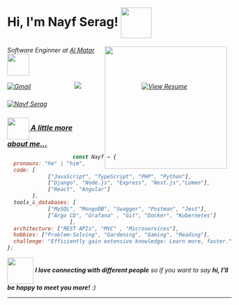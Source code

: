 <h1> Hi, I'm Nayf Serag! <img align='center' src="https://media.giphy.com/media/v1.Y2lkPTc5MGI3NjExMDdzMDl5dTkwbWJ5NzJsaXB3emFzaWg0d3JwZ21wc2pkb2RkYzM5MSZlcD12MV9pbnRlcm5hbF9naWZfYnlfaWQmY3Q9cw/1k4lsJ5bspNv7wtDrv/giphy.gif" width="70"></h1>
<img align='right' src="https://media.giphy.com/media/v1.Y2lkPTc5MGI3NjExZmN6OG1iYTc2MmdtZGw0ejdvOTRqbzBiNmpsZDR2OXFnOWxhZGkweiZlcD12MV9pbnRlcm5hbF9naWZfYnlfaWQmY3Q9cw/WFZvB7VIXBgiz3oDXE/giphy.gif" width="280">
<p><em>Software Enginner at <a href="https://www.linkedin.com/company/almatarapp/">Al Matar</a><img align='center'src="https://media.giphy.com/media/v1.Y2lkPTc5MGI3NjExejV5bGgxMXFpamp0Z2pnenN2YjM5YWQ1MTlkdTRoYjdmY3Y2OTc0MiZlcD12MV9pbnRlcm5hbF9naWZfYnlfaWQmY3Q9cw/PiuVH04cd9JcmqqWKK/giphy.gif" width="50"></br>
<!--     Developer Consultant at <a href="https://www.thoughtworks.com">ThoughtWorks</a><img src="https://media.giphy.com/media/WUlplcMpOCEmTGBtBW/giphy.gif" width="30"> 
</em></p> -->



<div style="display: flex; justify-content: space-between;">
    <a href="mailto:nayfserag5@gmail.com" style="display: inline-block; width: 150px; height: 40px;"><img src="https://img.shields.io/badge/Nayf-Serag-red?style=for-the-badge&logo=gmail" alt="Gmail"></a>
    <a href="https://www.linkedin.com/in/nayf-serag-70a3611b8/" style="display: inline-block; width: 150px; height: 40px;"><img src="https://img.shields.io/badge/-Nayf%20Serag-1e90ff?style=style=for-the-badge&logo=Linkedin&link=hhttps://www.linkedin.com/in/nayf-serag-70a3611b8/" /></a>
    <a href="https://docs.google.com/document/d/17tOZblDBwmxfo0jN4Fkqig_g1HlyfgNGS8Ste-4rNYA/edit?usp=sharing" target="_blank" style="display: inline-block; width: 150px; height: 40px;"><img src="https://img.shields.io/badge/View%20Resume-Google%20Drive-blue?style=flat-square&logo=google-drive" alt="View Resume"></a>
    <a href="https://codeforces.com/profile/Nayf" style="display: inline-block; width: 150px; height: 40px;"><img src="https://img.shields.io/badge/Nayf-Serag-1e90ff?style=for-the-badge&logo=codeforces" alt="Nayf Serag"></

</div>


### <img align='center' src="https://media.giphy.com/media/v1.Y2lkPTc5MGI3NjExNnE5cTJ3dDVlZ2NyYmg1MTk0b3AyaDZrNmoyaXIwZ29iMjl5MW1qaCZlcD12MV9pbnRlcm5hbF9naWZfYnlfaWQmY3Q9dHM/ksE9feSa2b4V2GYwY4/giphy.gif" width="50"> A little more about me...

```javascript
const Nayf = {
  pronouns: "he" | "him",
  code: [
             ["JavaScript", "TypeScript", "PHP", "Python"],
             ["Django", "Node.js", "Express", "Nest.js","Lumen"],
             ["React", "Angular"]
        ],
  tools_&_databases: [
             ["MySQL", "MongoDB", "Swagger", "Postman", "Jest"],
             ["Argo CD", "Grafana" , "Git", "Docker", "Kubernetes"]
                    ],
  architecture: ["REST APIs", "MVC" , "Microservices"],
  hobbies: ["Problem-Solving", "Gardening", "Gaming", "Reading"],
  challenge: "Efficiently gain extensive knowledge: Learn more, faster."
};

```


<img align='center' src="https://media.giphy.com/media/LnQjpWaON8nhr21vNW/giphy.gif" width="60"> <em><b>I love connecting with different people</b> so if you want to say <b>hi, I'll be happy to meet you more!</b> :)</em>

---
